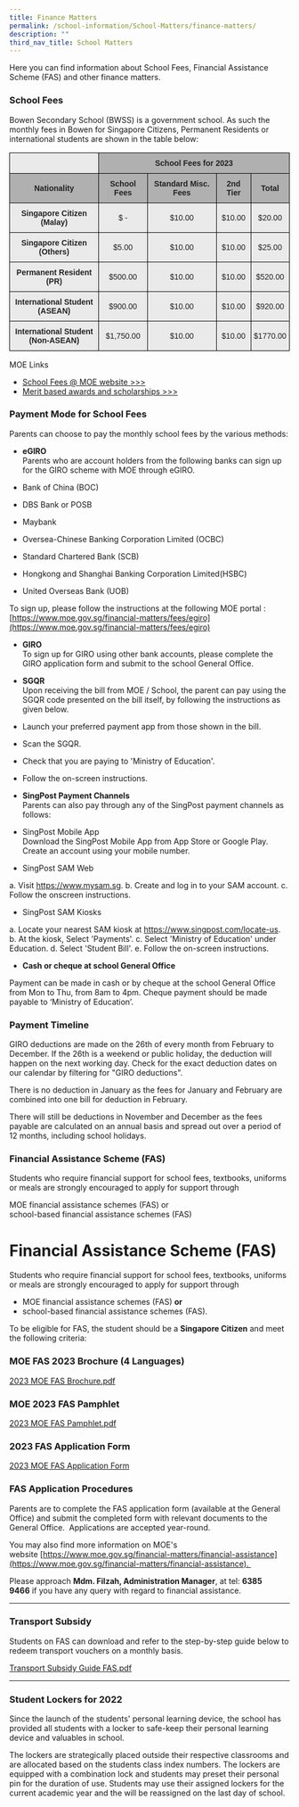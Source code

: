 ```yaml
---
title: Finance Matters
permalink: /school-information/School-Matters/finance-matters/
description: ""
third_nav_title: School Matters
---
```

Here you can find information about School Fees, Financial Assistance Scheme (FAS) and other finance matters.  
  

### School Fees

Bowen Secondary School (BWSS) is a government school. As such the monthly fees in Bowen for Singapore Citizens, Permanent Residents or international students are shown in the table below:

<style type="text/css">
.tg  {border-collapse:collapse;border-spacing:0;}
.tg td{border-color:black;border-style:solid;border-width:1px;font-family:Arial, sans-serif;font-size:14px;
  overflow:hidden;padding:10px 5px;word-break:normal;}
.tg th{border-color:black;border-style:solid;border-width:1px;font-family:Arial, sans-serif;font-size:14px;
  font-weight:normal;overflow:hidden;padding:10px 5px;word-break:normal;}
.tg .tg-n4qt{background-color:#EAEAEA;color:#222;font-weight:bold;text-align:center;vertical-align:top}
.tg .tg-dwlh{background-color:#B0B0B0;color:#222;font-weight:bold;text-align:center;vertical-align:middle}
.tg .tg-ku5w{background-color:#EAEAEA;color:#222;text-align:center;vertical-align:middle}
.tg .tg-pll1{background-color:#B0B0B0;color:#222;font-weight:bold;text-align:center;vertical-align:top}
</style>
<table class="tg">
<thead>
  <tr>
    <th class="tg-ku5w"></th>
    <th class="tg-dwlh" colspan="4"><span style="color:#222;background-color:#B0B0B0">School Fees for 2023</span><br></th>
  </tr>
</thead>
<tbody>
  <tr>
    <td class="tg-dwlh"><span style="color:#222;background-color:#B0B0B0"> Nationality</span></td>
    <td class="tg-dwlh"><span style="color:#222;background-color:#B0B0B0">School Fees </span></td>
    <td class="tg-dwlh"><span style="color:#222;background-color:#B0B0B0"> Standard Misc. Fees</span></td>
    <td class="tg-pll1">2nd Tier<span style="color:#222;background-color:#B0B0B0"> </span></td>
    <td class="tg-dwlh"><span style="color:#222;background-color:#B0B0B0">Total </span></td>
  </tr>
  <tr>
    <td class="tg-n4qt">Singapore Citizen (Malay)</td>
    <td class="tg-ku5w"><span style="color:#222;background-color:#EAEAEA">$ -</span><br></td>
    <td class="tg-ku5w"><span style="color:#222;background-color:#EAEAEA">$10.00</span><br></td>
    <td class="tg-ku5w"><span style="color:#222;background-color:#EAEAEA">$10.00</span></td>
    <td class="tg-ku5w"><span style="color:#222;background-color:#EAEAEA">$20.00</span></td>
  </tr>
  <tr>
    <td class="tg-n4qt">Singapore Citizen (Others)<span style="color:#222;background-color:#EAEAEA"> </span></td>
    <td class="tg-ku5w"><span style="color:#222;background-color:#EAEAEA"> $5.00</span><br></td>
    <td class="tg-ku5w"><span style="color:#222;background-color:#EAEAEA"> $10.00</span></td>
    <td class="tg-ku5w"><span style="color:#222;background-color:#EAEAEA">$10.00 </span></td>
    <td class="tg-ku5w"><span style="color:#222;background-color:#EAEAEA"> $25.00</span></td>
  </tr>
  <tr>
    <td class="tg-n4qt">Permanent Resident (PR)<span style="color:#222;background-color:#EAEAEA"> </span></td>
    <td class="tg-ku5w"><span style="color:#222;background-color:#EAEAEA"> $500.00</span></td>
    <td class="tg-ku5w"><span style="color:#222;background-color:#EAEAEA"> $10.00</span></td>
    <td class="tg-ku5w"><span style="color:#222;background-color:#EAEAEA">$10.00 </span></td>
    <td class="tg-ku5w"><span style="color:#222;background-color:#EAEAEA"> $520.00</span></td>
  </tr>
  <tr>
    <td class="tg-ku5w"><span style="font-weight:bold;color:#222;background-color:#EAEAEA"> </span><span style="font-weight:bold">International Student </span><br><span style="font-weight:bold"> (ASEAN)</span></td>
    <td class="tg-ku5w"><span style="color:#222;background-color:#EAEAEA"> $900.00</span></td>
    <td class="tg-ku5w"><span style="color:#222;background-color:#EAEAEA"> $10.00</span></td>
    <td class="tg-ku5w"><span style="color:#222;background-color:#EAEAEA"> $10.00</span></td>
    <td class="tg-ku5w"><span style="color:#222;background-color:#EAEAEA">$920.00 </span></td>
  </tr>
  <tr>
    <td class="tg-ku5w"><span style="font-weight:bold;color:#222;background-color:#EAEAEA"> </span><span style="font-weight:bold">International Student</span><br><span style="font-weight:bold">(Non-ASEAN)</span></td>
    <td class="tg-ku5w"><span style="color:#222;background-color:#EAEAEA"> $1,750.00</span></td>
    <td class="tg-ku5w"><span style="color:#222;background-color:#EAEAEA"> $10.00</span></td>
    <td class="tg-ku5w"><span style="color:#222;background-color:#EAEAEA"> $10.00</span></td>
    <td class="tg-ku5w"><span style="color:#222;background-color:#EAEAEA">$1770.00 </span></td>
  </tr>
</tbody>
</table>

MOE Links  
* [School Fees @ MOE website >>>](https://www.moe.gov.sg/financial-matters/fees)   
* [Merit based awards and scholarships >>>](https://www.google.com/url?q=https%3A%2F%2Fwww.moe.gov.sg%2Ffinancial-matters%2Fawards-scholarships&sa=D&sntz=1&usg=AFQjCNEsIwWKSrQSXjk3_oiRvC63swkjcg)

### Payment Mode for School Fees

Parents can choose to pay the monthly school fees by the various methods:  
  

*   **eGIRO**  
    Parents who are account holders from the following banks can sign up for the GIRO scheme with MOE through eGIRO. 

*   Bank of China (BOC)
*   DBS Bank or POSB
*   Maybank
*   Oversea-Chinese Banking Corporation Limited (OCBC)
*   Standard Chartered Bank (SCB)
*   Hongkong and Shanghai Banking Corporation Limited(HSBC)
*   United Overseas Bank (UOB)

To sign up, please follow the instructions at the following MOE portal : 
[https://www.moe.gov.sg/financial-matters/fees/egiro](https://www.moe.gov.sg/financial-matters/fees/egiro)

  

*   **GIRO**  
    To sign up for GIRO using other bank accounts, please complete the GIRO application form and submit to the school General Office.

  

*   **SGQR**  
Upon receiving the bill from MOE / School, the parent can pay using the SGQR code presented on the bill itself, by following the instructions as given below.

*   Launch your preferred payment app from those shown in the bill.
*   Scan the SGQR.
*   Check that you are paying to 'Ministry of Education'.
*   Follow the on-screen instructions.

  

*   **SingPost Payment Channels**  
Parents can also pay through any of the SingPost payment channels as follows:

  

*   SingPost Mobile App  
    Download the SingPost Mobile App from App Store or Google Play. Create an account using your mobile number.  
      
    
*   SingPost SAM Web

a. Visit https://www.mysam.sg.
b. Create and log in to your SAM account.
c. Follow the onscreen instructions.

  

*   SingPost SAM Kiosks

a. Locate your nearest SAM kiosk at https://www.singpost.com/locate-us.
b. At the kiosk, Select 'Payments'.
c. Select 'Ministry of Education' under Education.
d. Select 'Student Bill'.
e. Follow the on-screen instructions.

*   **Cash or cheque at school General Office**

Payment can be made in cash or by cheque at the school General Office from Mon to Thu, from 8am to 4pm. Cheque payment should be made payable to ‘Ministry of Education’.

### Payment Timeline

GIRO deductions are made on the 26th of every month from February to December. If the 26th is a weekend or public holiday, the deduction will happen on the next working day. Check for the exact deduction dates on our calendar by filtering for "GIRO deductions".

 
There is no deduction in January as the fees for January and February are combined into one bill for deduction in February.

 
There will still be deductions in November and December as the fees payable are calculated on an annual basis and spread out over a period of 12 months, including school holidays.

### Financial Assistance Scheme (FAS)

Students who require financial support for school fees, textbooks, uniforms or meals are strongly encouraged to apply for support through  
  
MOE financial assistance schemes (FAS) or  
school-based financial assistance schemes (FAS)  

# Financial Assistance Scheme (FAS)

Students who require financial support for school fees, textbooks, uniforms or meals are strongly encouraged to apply for support through  

*   MOE financial assistance schemes (FAS) **or** 
*   school-based financial assistance schemes (FAS).

To be eligible for FAS, the student should be a **Singapore Citizen** and meet the following criteria:

### MOE FAS 2023 Brochure (4 Languages)


[2023 MOE FAS Brochure.pdf](/files/2023%20MOE%20FAS%20Brochure.pdf)

### MOE 2023 FAS Pamphlet

[2023 MOE FAS Pamphlet.pdf](/files/2023%20MOE%20FAS%20Pamphlet_2.pdf)

### 2023 FAS Application Form

[2023 MOE FAS Application Form](/files/2023%20MOE%20FAS%20Application%20Form.pdf)

### FAS Application Procedures

Parents are to complete the FAS application form (available at the General Office) and submit the completed form with relevant documents to the General Office.  Applications are accepted year-round.  

  

You may also find more information on MOE's website [https://www.moe.gov.sg/financial-matters/financial-assistance](https://www.moe.gov.sg/financial-matters/financial-assistance).   

Please approach **Mdm. Filzah, Administration Manager**, at tel: **6385 9466** if you have any query with regard to financial assistance.

* * *

### Transport Subsidy

Students on FAS can download and refer to the step-by-step guide below to redeem transport vouchers on a monthly basis.  
  

[Transport Subsidy Guide FAS.pdf](/files/Transport%20Subsidy%20Guide%20FAS.pdf) 

* * *

### Student Lockers for 2022

Since the launch of the students' personal learning device, the school has provided all students with a locker to safe-keep their personal learning device and valuables in school. 

  

The lockers are strategically placed outside their respective classrooms and are allocated based on the students class index numbers. The lockers are equipped with a combination lock and students may preset their personal pin for the duration of use. Students may use their assigned lockers for the current academic year and the will be reassigned on the last day of school.
